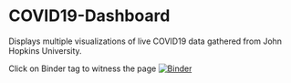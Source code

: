 # COVID19-Dashboard
Displays multiple visualizations of live COVID19 data gathered from John Hopkins University.

Click on Binder tag to witness the page
[![Binder](https://mybinder.org/badge_logo.svg)](https://mybinder.org/v2/gh/vesuvius13/COVID19-Dashboard/master?urlpath=%2Fvoila%2Frender%2FCovid_Dashboard.ipynb)

